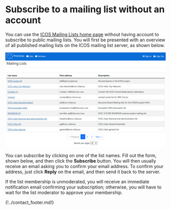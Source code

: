 # Subscribe to a mailing list without an account

You can use the [ICOS Mailing Lists home page](https://lists.icos-ri.eu) without
having account to subscribe to public mailing lists. You will first be presented
with an overview of all published mailing lists on the ICOS mailing list server,
as shown below.

![Screenshot of home page of ICOS Mailing Lists](img/mailing_list_home.png)

You can subscribe by clicking on one of the list names. Fill out the form, shown
below, and then click the **Subscribe** button. You will then usually receive an
email asking you to confirm your email address. To confirm your address, just
click **Reply** on the email, and then send it back to the server.

If the list membership is unmoderated, you will receive an immediate
notification email confirming your subscription; otherwise, you will have to
wait for the list moderator to approve your membership.

{!../contact_footer.md!}